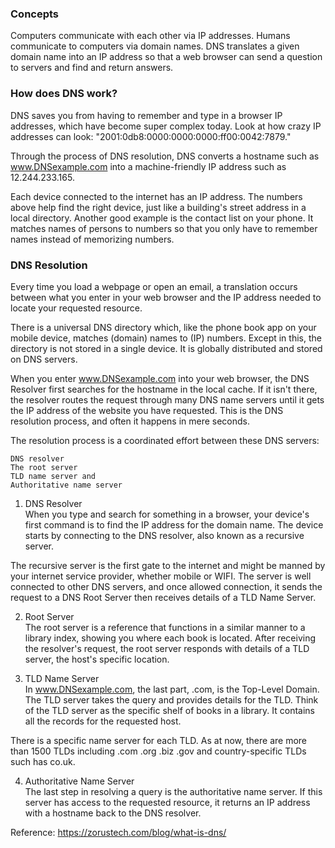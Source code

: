 ### Concepts

Computers communicate with each other via IP addresses. Humans communicate to computers via domain names. DNS translates a given domain name into an IP address so that a web browser can send a question to servers and find and return answers.

### How does DNS work?

DNS saves you from having to remember and type in a browser IP addresses, which have become super complex today. Look at how crazy IP addresses can look: "2001:0db8:0000:0000:0000:ff00:0042:7879."

Through the process of DNS resolution, DNS converts a hostname such as www.DNSexample.com into a machine-friendly IP address such as 12.244.233.165.

Each device connected to the internet has an IP address. The numbers above help find the right device, just like a building's street address in a local directory. Another good example is the contact list on your phone. It matches names of persons to numbers so that you only have to remember names instead of memorizing numbers.

### DNS Resolution

Every time you load a webpage or open an email, a translation occurs between what you enter in your web browser and the IP address needed to locate your requested resource.

There is a universal DNS directory which, like the phone book app on your mobile device, matches (domain) names to (IP) numbers. Except in this, the directory is not stored in a single device. It is globally distributed and stored on DNS servers.

When you enter www.DNSexample.com into your web browser, the DNS Resolver first searches for the hostname in the local cache. If it isn't there, the resolver routes the request through many DNS name servers until it gets the IP address of the website you have requested. This is the DNS resolution process, and often it happens in mere seconds.

The resolution process is a coordinated effort between these DNS servers:

    DNS resolver
    The root server
    TLD name server and
    Authoritative name server

1. DNS Resolver    
When you type and search for something in a browser, your device's first command is to find the IP address for the domain name. The device starts by connecting to the DNS resolver, also known as a recursive server.

The recursive server is the first gate to the internet and might be manned by your internet service provider, whether mobile or WIFI. The server is well connected to other DNS servers, and once allowed connection, it sends the request to a DNS Root Server then receives details of a TLD Name Server.

2. Root Server    
The root server is a reference that functions in a similar manner to a library index, showing you where each book is located. After receiving the resolver's request, the root server responds with details of a TLD server, the host's specific location.

3. TLD Name Server    
In www.DNSexample.com, the last part, .com, is the Top-Level Domain. The TLD server takes the query and provides details for the TLD. Think of the TLD server as the specific shelf of books in a library. It contains all the records for the requested host.

There is a specific name server for each TLD. As at now, there are more than 1500 TLDs including .com .org .biz .gov and country-specific TLDs such has co.uk.

4. Authoritative Name Server    
The last step in resolving a query is the authoritative name server. If this server has access to the requested resource, it returns an IP address with a hostname back to the DNS resolver.

Reference: https://zorustech.com/blog/what-is-dns/
